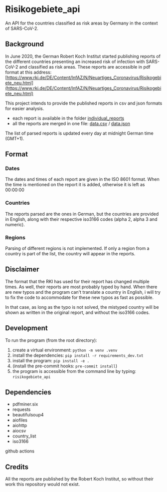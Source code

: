 # Risikogebiete_api

An API for the countries classified as risk areas by Germany in the context of SARS-CoV-2.


## Background

In June 2020, the German Robert Koch Institut started publishing reports of the different countries presenting an increased risk of infection with SARS-CoV-2 and classified as risk areas. These reports are accessible in pdf format at this address: [https://www.rki.de/DE/Content/InfAZ/N/Neuartiges_Coronavirus/Risikogebiete_neu.html](https://www.rki.de/DE/Content/InfAZ/N/Neuartiges_Coronavirus/Risikogebiete_neu.html)

This project intends to provide the published reports in csv and json formats for easier analysis.
- each report is available in the folder [individual_reports](./individual_reports)
- all the reports are merged in one file: [data.csv](./data.csv) / [data.json](./data.json)

The list of parsed reports is updated every day at midnight German time (GMT+1).


## Format
### Dates
The dates and times of each report are given in the ISO 8601 format. When the time is mentioned on the report it is added, otherwise it is left as 00:00:00

### Countries
The reports parsed are the ones in German, but the countries are provided in English, along with their respective iso3166 codes (alpha 2, alpha 3 and numeric).

### Regions
Parsing of different regions is not implemented. If only a region from a country is part of the list, the country will appear in the reports.


## Disclaimer

The format that the RKI has used for their report has changed multiple times. As well, their reports are most probably typed by hand. When there are new typos and the program can't translate a country in English, i will try to fix the code to accommodate for these new typos as fast as possible.

In that case, as long as the typo is not solved, the mistyped country will be shown as written in the original report, and without the iso3166 codes.


## Development

To run the program (from the root directory):
1. create a virtual environment: `python -m venv .venv`
1. install the dependencies: `pip install -r requirements_dev.txt`
1. install the program: `pip install -e .`
1. (install the pre-commit hooks: `pre-commit install`)
1. the program is accessible from the command line by typing: `risikogebiete_api`


## Dependencies

- pdfminer.six
- requests
- beautifulsoup4
- aiofiles
- aiohttp
- aiocsv
- country_list
- iso3166

github actions


## Credits

All the reports are published by the Robert Koch Institut, so without their work this repository would not exist.
